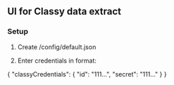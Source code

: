 ## UI for Classy data extract

### Setup

1. Create /config/default.json

2. Enter credentials in format:

{
  "classyCredentials": {
  	"id": "111...",
  	"secret": "111..."
  }
} 






